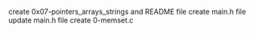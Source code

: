 
create 0x07-pointers_arrays_strings and README file
create main.h file
update main.h file
create 0-memset.c
